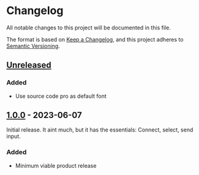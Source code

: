 # Changelog
All notable changes to this project will be documented in this file.

The format is based on [Keep a Changelog](https://keepachangelog.com/en/1.1.0/),
and this project adheres to [Semantic Versioning](https://semver.org/spec/v2.0.0.html).

## [Unreleased]
### Added
- Use source code pro as default font

## [1.0.0] - 2023-06-07

Initial release. It aint much, but it has the essentials: Connect, select, send input.
### Added
- Minimum viable product release

[Unreleased]: https://github.com/maltevesper/serialconsole/compare/1.0.0...HEAD
[1.0.0]: https://github.com/maltevesper/serialconsole/releases/tag/1.0.0